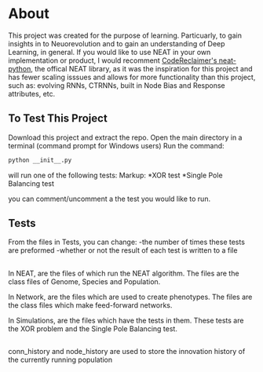 # About
This project was created for the purpose of learning. Particuarly, to gain insights in to Neuorevolution and to gain an understanding of Deep Learning, in general. If you would like to use NEAT in your own implementation or product, I would recomment [CodeReclaimer's neat-python](https://github.com/CodeReclaimers/neat-python), the offical NEAT library, as it was the inspiration for this project and has fewer scaling isssues and allows for more functionality than this project, such as: evolving RNNs, CTRNNs, built in Node Bias and Response attributes, etc.

## To Test This Project
Download this project and extract the repo.
Open the main directory in a terminal (command prompt for Windows users)
Run the command:
```bash
python __init__.py
```

will run one of the following tests: 
Markup: *XOR test
        *Single Pole Balancing test

you can comment/uncomment a the test you would like to run.

## Tests
From the files in Tests, you can change:
-the number of times these tests are preformed
-whether or not the result of each test is written to a file

##
In NEAT, are the files of which run the NEAT algorithm. The files are the class files of Genome, Species and Population.

In Network, are the files which are used to create phenotypes. The files are the class files which make feed-forward networks.

In Simulations, are the files which have the tests in them. These tests are the XOR problem and the Single Pole Balancing test.

##
conn_history and node_history are used to store the innovation history of the currently running population
